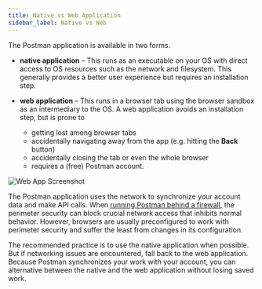 ```yaml
---
title: Native vs Web Application
sidebar_label: Native vs Web
---
```


The Postman application is available in two forms.

* __native application__ – This runs as an executable on your
  OS with direct access to OS resources such as the network
  and filesystem.  This generally provides a better user
  experience but requires an installation step.

* __web application__ – This runs in a browser tab using the
  browser sandbox as an intermediary to the OS.  A web
  application avoids an installation step, but is prone to

  - getting lost among browser tabs
  - accidentally navigating away from the app (e.g. hitting 
    the **Back** button)
  - accidentally closing the tab or even the whole browser
  - requires a (free) Postman account.

![Web App Screenshot](/postman/appBrowser.png)

The Postman application uses the network to synchronize your
account data and make API calls.  When
[running Postman behind a firewall](https://learning.postman.com/docs/getting-started/installation-and-updates/#using-postman-behind-a-firewall),
the perimeter security can block crucial network access that
inhibits normal behavior.  However, browsers are usually
preconfigured to work with perimeter security and suffer the
least from changes in its configuration.

The recommended practice is to use the native application when
possible.  But if networking issues are encountered, fall back
to the web application.  Because Postman synchronizes your work
with your account, you can alternative between the native and
the web application without losing saved work.
